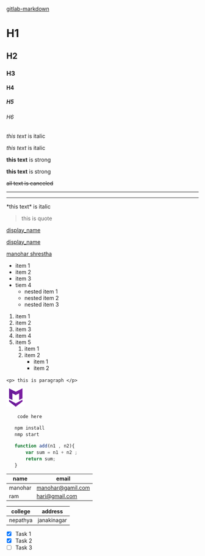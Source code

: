 [gitlab-markdown](https://about.gitlab.com/handbook/markdown-guide/)

<!-- heading -->
# H1
## H2
### H3
#### H4
##### H5
###### H6 
<!-- Italics -->
*this text* is italic
<!-- or we can use underscore -->
_this text_ is italic
<!-- strong -->
**this text** is strong
<!-- or we can use double underscore -->
__this text__ is strong
<!-- strikethrough (Strikethrough uses two tildes) -->
~~all text is canceled~~ 
<!-- horizental line or Rule (triple hypens)-->

---
<!-- or we can use tripe underscore -->
___
<!-- back slash(\) in markdown syntx will show as it is syntax -->
\*this text\* is italic
<!-- blockquote( uses greater than(>) and text) -->
> this is quote
<!-- Links -->
[display_name](www.website.com)
<!-- links with title -->
[display_name](www.website.com "title")

[manohar shrestha](www.manoharstha.com.np "manohar")
<!-- to break line (use double enter in the end where you want to break-->

<!-- under order list (use *) -->
* item 1
* item 2
* item 3
* tiem 4
    * nested item 1
    * nested item 2
    * nested item 3
<!-- order list (use 1.) -->
1. item 1
1. item 2
1. item 3
1. item 4
1. item 5
    1. item 1
    1. item 2
        * item 1
        * item 2
            


<!-- inline code block (Code and Syntax Highlighting) back-ticks(`)-->
`<p> this is paragraph </p>`
<!-- images -->
![Mark-down Logo](https://github.com/adam-p/markdown-here/raw/master/src/common/images/icon48.png "this is logo")

<!-- github markdown -->

<!-- Code and Syntax Highlighting -->
 
```(here we should specify the language)
    code here
```

 ```bash
    npm install
    nmp start

 ```
 <!-- or for javascript -->

 ```javascript
    function add(n1 , n2){
        var sum = n1 + n2 ;
        return sum;
    }
 ```

 <!-- tables -->

 | name     | email     |
 |  -------  |----------|
| manohar   | manohar@gamil.com |
| ram       |   hari@gmail.com |

college | address
------- | -------
nepathya | janakinagar

<!-- task list notations -->
* [x] Task 1
* [x] Task 2
* [ ] Task 3